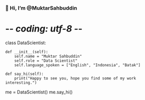 ###  👋  Hi, I’m @MuktarSahbuddin

<!--
**MuktarSahbuddin/MuktarSahbuddin** is a ✨ _special_ ✨ repository because its `README.md` (this file) appears on your GitHub profile.

Here are some ideas to get you started:

- 🔭 I’m currently working on ...
- 🌱 I’m currently learning ...
- 👯 I’m looking to collaborate on ...
- 🤔 I’m looking for help with ...
- 💬 Ask me about ...
- 📫 How to reach me: ...
- 😄 Pronouns: ...
- ⚡ Fun fact: ...
-->



# -*- coding: utf-8 -*-


class DataScientist:

    def __init__(self):
        self.name = "Muktar Sahbuddin"
        self.role = "Data Scientist"
        self.language_spoken = ["English", "Indonesia", "Batak"]

    def say_hi(self):
        print("Happy to see you, hope you find some of my work interesting.")


me = DataScientist()
me.say_hi()
